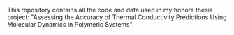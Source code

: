 This repository contains all the code and data used in my honors thesis project: "Assessing the Accuracy of Thermal Conductivity Predictions Using Molecular Dynamics in Polymeric Systems".
